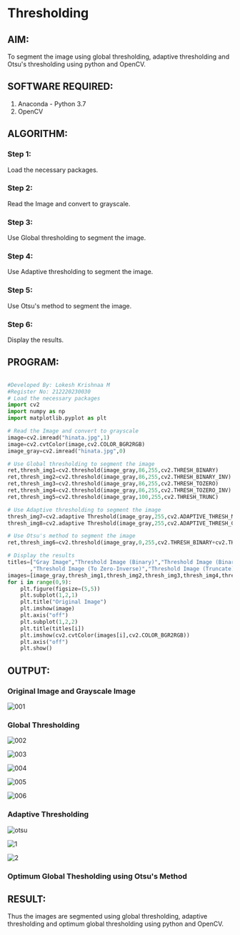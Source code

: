 # Thresholding
## AIM:
To segment the image using global thresholding, adaptive thresholding and Otsu's thresholding using python and OpenCV.

## SOFTWARE REQUIRED:
1. Anaconda - Python 3.7
2. OpenCV

## ALGORITHM:

### Step 1:
Load the necessary packages.

### Step 2:
Read the Image and convert to grayscale.

### Step 3:
Use Global thresholding to segment the image.

### Step 4:
Use Adaptive thresholding to segment the image.

### Step 5:
Use Otsu's method to segment the image.

### Step 6:
Display the results.

## PROGRAM:
```python

#Developed By: Lokesh Krishnaa M
#Register No: 212220230030
# Load the necessary packages
import cv2
import numpy as np
import matplotlib.pyplot as plt

# Read the Image and convert to grayscale
image=cv2.imread("hinata.jpg",1)
image=cv2.cvtColor(image,cv2.COLOR_BGR2RGB)
image_gray=cv2.imread("hinata.jpg",0)

# Use Global thresholding to segment the image
ret,thresh_img1=cv2.threshold(image_gray,86,255,cv2.THRESH_BINARY)
ret,thresh_img2=cv2.threshold(image_gray,86,255,cv2.THRESH_BINARY_INV)
ret,thresh_img3=cv2.threshold(image_gray,86,255,cv2.THRESH_TOZERO)
ret,thresh_img4=cv2.threshold(image_gray,86,255,cv2.THRESH_TOZERO_INV)
ret,thresh_img5=cv2.threshold(image_gray,100,255,cv2.THRESH_TRUNC)

# Use Adaptive thresholding to segment the image
thresh_img7=cv2.adaptive Threshold(image_gray,255,cv2.ADAPTIVE_THRESH_MEAN_C,cv2.THRESH_BINARY,11,2)
thresh_img8=cv2.adaptive Threshold(image_gray,255,cv2.ADAPTIVE_THRESH_GAUSSIAN_C,cv2.THRESH_BINARY,11,2)

# Use Otsu's method to segment the image 
ret,thresh_img6=cv2.threshold(image_gray,0,255,cv2.THRESH_BINARY+cv2.THRESH_OTSU)

# Display the results
titles=["Gray Image","Threshold Image (Binary)","Threshold Image (Binary Inverse)","Threshold Image (To Zero)"
       ,"Threshold Image (To Zero-Inverse)","Threshold Image (Truncate)","Otsu","Adaptive Threshold (Mean)","Adaptive Threshold (Gaussian)"]
images=[image_gray,thresh_img1,thresh_img2,thresh_img3,thresh_img4,thresh_img5,thresh_img6,thresh_img7,thresh_img8]
for i in range(0,9):
    plt.figure(figsize=(5,5))
    plt.subplot(1,2,1)
    plt.title("Original Image")
    plt.imshow(image)
    plt.axis("off")
    plt.subplot(1,2,2)
    plt.title(titles[i])
    plt.imshow(cv2.cvtColor(images[i],cv2.COLOR_BGR2RGB))
    plt.axis("off")
    plt.show()
```

## OUTPUT:

### Original Image and Grayscale Image

![001](https://user-images.githubusercontent.com/75234646/169647396-0ca0617d-0b4e-4b75-8162-2a46dd79c1e8.png)


### Global Thresholding

![002](https://user-images.githubusercontent.com/75234646/169647398-2621ca60-e319-4ac2-9dbc-627edfdf5cc5.png)

![003](https://user-images.githubusercontent.com/75234646/169647400-5bb41958-c519-43c8-b331-7c94edb648bf.png)

![004](https://user-images.githubusercontent.com/75234646/169647402-11560331-e493-4b52-9ede-ecda487fa854.png)

![005](https://user-images.githubusercontent.com/75234646/169647406-58bfcc9d-58b5-4324-b3e3-ea12c017c266.png)

![006](https://user-images.githubusercontent.com/75234646/169647524-e590db31-8335-407b-bb97-c709868360d9.png)


### Adaptive Thresholding

![otsu](https://user-images.githubusercontent.com/75234646/169647525-9a170a93-0700-4d7b-aa2a-a7b5714b9f2f.png)

![1](https://user-images.githubusercontent.com/75234646/169647528-570484b4-8271-4288-b052-34cc82afb30a.png)

![2](https://user-images.githubusercontent.com/75234646/169647531-e11df725-9390-4a00-a7c7-693a7d3d9cb9.png)

### Optimum Global Thesholding using Otsu's Method




## RESULT:
Thus the images are segmented using global thresholding, adaptive thresholding and optimum global thresholding using python and OpenCV.
